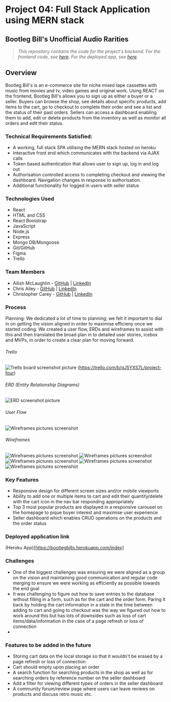 # Project 04: Full Stack Application using MERN stack

## Bootleg Bill's Unofficial Audio Rarities
> *This repository contains the code for the project's backend. For the frontend code, see [here](https://github.com/C-T-Ailey/project-04-fe). For the deployed app, see [here](https://bootlegbills.herokuapp.com/).*


## Overview
Bootleg Bill's is an e-commerce site for niche mixed tape cassettes with music from movies and tv, video games and original work. Using REACT on the frontend, Bootleg Bill's allows you to sign up as either a buyer or a seller. Buyers can browse the shop, see details about specific products, add items to the cart, go to checkout to complete their order and see a list and the status of their past orders. Sellers can access a dashboard enabling them to add, edit or delete products from the inventory as well as monitor all orders and edit their status.

### Technical Requirements Satisfied:
- A working, full stack SPA utilising the MERN stack hosted on heroku
- Interactive front end which communicates with the backend via AJAX calls
- Token based authentication that allows user to sign up, log in and log out
- Authorisation controlled access to completing checkout and viewing the dashboard. Navigation changes in response to authorisation.
- Additional functionality for logged in users with seller status


### Technologies Used
- React
- HTML and CSS
- React Bootstrap 
- JavaScript 
- Node.js
- Express
- Mongo DB/Mongoose
- Git/GitHub
- Figma
- Trello

### Team Members
- Ailish McLaughlin - [GitHub](https://github.com/ailishmcl) | [LinkedIn](www.linkedin.com/in/ailish-mclaughlin)
- Chris Ailey - [GitHub]() | [LinkedIn]()
- Christopher Carey - [GitHub]() | [LinkedIn]()

### Process
Planning:
We dedicated a lot of time to planning; we felt it important to dial in on getting the vision aligned in order to maximise efficieny once we started coding. We created a user flow, ERDs and wireframes to assist with this and then translated the broad plan in to detailed user stories, icebox and MVPs, in order to create a clear plan for moving forward. 
###### Trello
![Trello board screenshot picture](/project-04-fe/public/trelloboard.png) (https://trello.com/b/qJ5YXS7L/project-four)
###### ERD (Entity Relationship Diagrams)
![ERD screenshot picture](/project-04-fe/public/ERD.png)
###### User Flow
![Wireframes pictures screenshot](/project-04-fe/public/userflow.png)
###### Wireframes
![Wireframes pictures screenshot](/project-04-fe/public/wireframe1.png)
![Wireframes pictures screenshot](/project-04-fe/public/wireframe2.png)
![Wireframes pictures screenshot](/project-04-fe/public/wireframe3.png)
![Wireframes pictures screenshot](/project-04-fe/public/wireframe4.png)
![Wireframes pictures screenshot](/project-04-fe/public/wireframe5.png)

### Key Features
- Responsive design for different screen sizes and/or mobile viewports
- Ability to add one or multiple items to cart and edit their quantity/delete with the cart icon in the nav bar responding appropriately
- Top 3 most popular products are displayed in a responsive carousel on the homepage to pique buyer interest and maximise user experience
- Seller dashboard which enables CRUD operations on the products and the order status

### Deployed application link
(Heroku App)[https://bootlegbills.herokuapp.com/index]

### Challenges
- One of the biggest challenges was ensuring we were aligned as a group on the vision and maintaining good communication and regular code merging to ensure we were working as efficiently as possible towards the end goal 
- It was challenging to figure out how to save entries to the database without filling in a form, such as for the cart and the order form. Paring it back by holding the cart information in a state in the time between adding to cart and going to checkout was the way we figured out how to work around this but has lots of downsides such as loss of cart items/data/information in the case of a page refresh or loss of connection
- 

### Features to be added in the future
- Storing cart data on the local storage so that it wouldn't be erased by a page refresh or loss of connection
- Cart should empty upon placing an order
- A search function for searching products in the shop as well as for searching orders by reference number on the seller dashboard
- Add a filter for viewing different types of orders in the seller dashboard
- A community forum/review page where users can leave reviews on products and discuss retro music etc.

